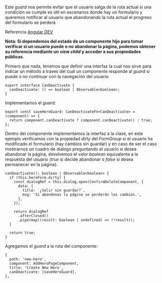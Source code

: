 Este *guard* nos permite evitar que el usuario salga de la ruta actual si una condición se cumple es útil en escenarios donde hay un formulario y queremos notificar al usuario que abandonando la ruta actual el progreso del formulario se perderá

Referencia [Angular DEV](https://angular.dev/api/router/CanDeactivateFn?tab=description)

**Nota: Si dependemos del estado de un componente hijo para tomar verificar si un usuario puede o no abandonar la página, podemos obtener su referencia mediante un *view child* y acceder a sus propiedades públicas.**

Primero que nada, tenemos que definir una interfaz la cual nos sirve para indicar un método a traves del cual un componente responde al *guard* si puede o no continuar con la navegación del usuario.

```
export interface CanDeactivate {
  canDeactivate: () => boolean | Observable<boolean>;
}
```

Implementamos el *guard*:

```
export const saveHeroGuard: CanDeactivateFn<CanDeactivate> = (component) => {
  return component.canDeactivate ? component.canDeactivate() : true;
};
```

Dentro del componente implementamos la interfaz a la clase, en este ejemplo verificamos con la propiedad *dirty* del *FormGroup* si el usuario ha modificado el formulario (hay cambios sin guardar) y en caso de ser el caso mostrarnos un cuadro de dialogo preguntando al usuario si desea abandonar la página, devolvemos el valor *boolean* equivalente a la respuesta del usuario (*true* si decide abandonar o *false* si desea permanecer en la página).

```
canDeactivate(): boolean | Observable<boolean> {
  if (this.heroForm.dirty) {
    const dialogRef = this.dialog.open(ConfirmDeleteComponent, {
      data: {
        title: `¿Salir sin guardar?`,
        msg: 'Si abandonas la página se perderán los cambios.',
      },
    });

    return dialogRef
      .afterClosed()
      .pipe(map((result: boolean | undefined) => !!result));
  }

  return true;
}
```

Agregamos el *guard* a la ruta del componente:

```
{
  path: 'new-hero',
  component: AddHeroPageComponent,
  title: 'Create New Hero',
  canDeactivate: [saveHeroGuard],
},
```